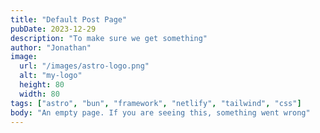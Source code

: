 ```yaml
---
title: "Default Post Page"
pubDate: 2023-12-29
description: "To make sure we get something"
author: "Jonathan"
image:
  url: "/images/astro-logo.png"
  alt: "my-logo"
  height: 80
  width: 80
tags: ["astro", "bun", "framework", "netlify", "tailwind", "css"]
body: "An empty page. If you are seeing this, something went wrong"
---
```

